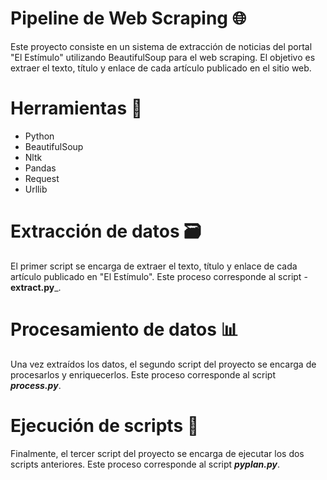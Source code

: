 # Pipeline de Web Scraping 🌐

Este proyecto consiste en un sistema de extracción de noticias del portal "El Estímulo" utilizando BeautifulSoup para el web scraping. El objetivo es extraer el texto, título y enlace de cada artículo publicado en el sitio web.

# Herramientas 🔧

* Python
* BeautifulSoup
* Nltk
* Pandas
* Request
* Urllib


# Extracción de datos 🗃️

El primer script se encarga de extraer el texto, título y enlace de cada artículo publicado en "El Estímulo". Este proceso corresponde al script -**extract.py**_.

# Procesamiento de datos 📊

Una vez extraídos los datos, el segundo script del proyecto se encarga de procesarlos y enriquecerlos. Este proceso corresponde al script _**process.py**_.

# Ejecución de scripts 🚀

Finalmente, el tercer script del proyecto se encarga de ejecutar los dos scripts anteriores. Este proceso corresponde al script _**pyplan.py**_.
